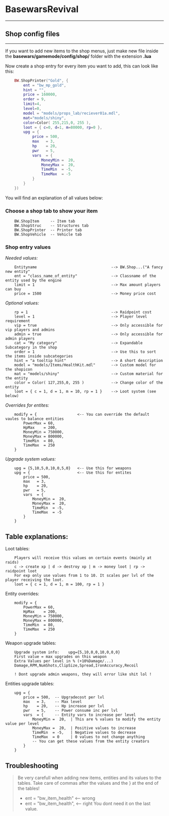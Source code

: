 # BasewarsRevival
---

## Shop config files
---
If you want to add new items to the shop menus, just make new file inside the **basewars/gamemode/config/shop/**
folder with the extension **.lua**

Now create a shop entry for every item you want to add, this can look like this:
```lua
    BW.ShopPrinter("Gold", {
        ent = "bw_mp_gold",
        hint = "",
        price = 160000,
        order = 9,
        limit=4,
        level=0,
        model = "models/props_lab/reciever01a.mdl",
        mat="models/shiny",
        color=Color( 255,215,0, 255 ),
        loot = { c=0, d=1, m=80000, rp=0 },
        upg = {
            price = 500,
            max   = 3,
            hp    = 20,
            pwr   = 5,
            vars  = {
                MoneyMin =  20,
                MoneyMax =  20,
                TimeMin  = -5,
                TimeMax  = -5
            }
        }
    })
```

You will find an explanation of all values below:

### Choose a shop tab to show your item
```
    BW.ShopItem     -- Item tab
    BW.ShopStruc    -- Structures tab
    BW.ShopPrinter  -- Printer tab
    BW.ShopVehicle  -- Vehicle tab
```

### Shop entry values

*Needed values:*
```
    Entityname                                 --> BW.Shop...("A fancy new entity"
    ent = "class_name_of_entity"               --> Classname of the entity used by the engine
    limit = 1                                  --> Max amount players can buy
    price = 1500                               --> Money price cost
```

*Optional values:*
```
    rp = 1                                     --> Raidpoint cost
    level = 1                                  --> Player level requirement
    vip = true                                 --> Only accessible for vip players and admins
    admin = true                               --> Only accessible for admin players
    cat = "My category"                        --> Expandable Subcategory in the shop
    order = 1                                  --> Use this to sort the items inside subcategories
    hint = "a tooltip hint"                    --> A short description
    model = "models/Items/HealthKit.mdl"       --> Custom model for the shopicon
    mat = "models/shiny"                       --> Custom material for the entity
    color = Color( 127,255,0, 255 )            --> Change color of the entity
    loot = { c = 1, d = 1, m = 10, rp = 1 }    --> Loot system (see below)
```

*Overrides for entites:*
```
    modify = {                  <-- You can override the default vaules to balance entities
        PowerMax = 60,
        HpMax    = 200,
        MoneyMin = 750000,
        MoneyMax = 800000,
        TimeMin  = 80,
        TimeMax  = 250
    }
```

*Upgrade system values:*
```
    upg = {5,10,5,0,10,0,5,0}   <-- Use this for weapons
    upg = {                     <-- Use this for entites
        price = 500,
        max   = 3,
        hp    = 20,
        pwr   = 5,
        vars  = {
            MoneyMin =  20,
            MoneyMax =  20,
            TimeMin  = -5,
            TimeMax  = -5
        }
    }
```

## Table explanations:
Loot tables:
```
    Players will receive this values on certain events (mainly at raids)
    c -> create xp | d -> destroy xp | m -> money loot | rp -> raidpoint loot
    For exp only use values from 1 to 10. It scales per lvl of the player receiving the loot.
    loot = { c = 1, d = 1, m = 100, rp = 1 }
```

Entity overrides:
```
    modify = {
        PowerMax = 60,
        HpMax    = 200,
        MoneyMin = 750000,
        MoneyMax = 800000,
        TimeMin  = 80,
        TimeMax  = 250
    }
```

Weapon upgrade tables:
```
    Upgrade system info:    upg={5,10,0,0,10,0,0,0}
    First value = max upgrades on this weapon
    Extra Values per level in % (+10%Damage/...)
    Damage,RPM,NumShots,ClipSize,Spread,IronAccuracy,Recoil

    ! Dont upgrade admin weapons, they will error like shit lol !
```

Entities upgrade tables:
```
    upg = {
        price = 500,  -- Upgradecost per lvl
        max   = 3,    -- Max level
        hp    = 20,   -- Hp increase per lvl
        pwr   = 5,    -- Power consume inc per lvl
        vars  = {     -- Entity vars to increase per level
            MoneyMin =  20,  | This are % values to modify the entity value per level
            MoneyMax =  20,  | Positive values to increase
            TimeMin  = -5,   | Negative values to decrease
            TimeMax  = 0     | 0 values to not change anything
            -- You can get these values from the entity creators
        }
    }
```

## Troubleshooting
> Be very carefull when adding new items, entities and its values to the tables.
> Take care of commas after the values and the } at the end of the tables!
>    - ent = "bw_item_health"  <-- wrong
>    - ent = "bw_item_health", <-- right
> You dont need it on the last value.



[steamgrp]:http://steamcommunity.com/groups/BasewarsRevival
[issues]:https://github.com/BasewarsRevival/basewars-issues
[request]:https://github.com/BasewarsRevival/basewars-requests
[help]:http://steamcommunity.com/groups/BasewarsRevival/discussions/2/
